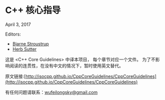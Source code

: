 # C++ 核心指导

April 3, 2017

Editors:

* [Bjarne Stroustrup](http://www.stroustrup.com/)
* [Herb Sutter](http://herbsutter.com/)

这是 <C++ Core Guidelines> 中译本项目，
每个章节对应一个文件。
为了不影响阅读的连贯性，在没有中文的情况下，暂时使用英文替代。

原文链接:[http://isocpp.github.io/CppCoreGuidelines/CppCoreGuidelines](http://isocpp.github.io/CppCoreGuidelines/CppCoreGuidelines)

有任何问题请联系：wufeilongsky@gmail.com

